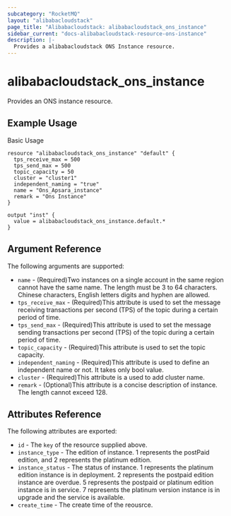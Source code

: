 ```yaml
---
subcategory: "RocketMQ"
layout: "alibabacloudstack"
page_title: "Alibabacloudstack: alibabacloudstack_ons_instance"
sidebar_current: "docs-alibabacloudstack-resource-ons-instance"
description: |-
  Provides a alibabacloudstack ONS Instance resource.
---
```


# alibabacloudstack\_ons\_instance

Provides an ONS instance resource.

## Example Usage

Basic Usage

```
resource "alibabacloudstack_ons_instance" "default" {
  tps_receive_max = 500
  tps_send_max = 500
  topic_capacity = 50
  cluster = "cluster1"
  independent_naming = "true"
  name = "Ons_Apsara_instance"
  remark = "Ons Instance"
}

output "inst" {
  value = alibabacloudstack_ons_instance.default.*
}
```

## Argument Reference

The following arguments are supported:


* `name` - (Required)Two instances on a single account in the same region cannot have the same name. The length must be 3 to 64 characters. Chinese characters, English letters digits and hyphen are allowed.
* `tps_receive_max` - (Required)This attribute is used to set the message receiving transactions per second (TPS) of the topic during a certain period of time.
* `tps_send_max` - (Required)This attribute is used to set the message sending transactions per second (TPS) of the topic during a certain period of time.
* `topic_capacity` - (Required)This attribute is used to set the topic capacity.
* `independent_naming` - (Required)This attribute is used to define an independent name or not. It takes only bool value.
* `cluster` - (Required)This attribute is a used to add cluster name.
* `remark` - (Optional)This attribute is a concise description of instance. The length cannot exceed 128.

## Attributes Reference

The following attributes are exported:

* `id` - The `key` of the resource supplied above.
* `instance_type` - The edition of instance. 1 represents the postPaid edition, and 2 represents the platinum edition.
* `instance_status` - The status of instance. 1 represents the platinum edition instance is in deployment. 2 represents the postpaid edition instance are overdue. 5 represents the postpaid or platinum edition instance is in service. 7 represents the platinum version instance is in upgrade and the service is available.
* `create_time` - The create time of the reousrce.

